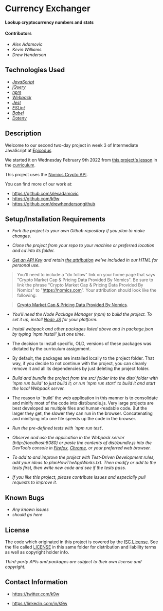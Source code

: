 # Currency Exchanger

#### Lookup cryptocurrency numbers and stats

#### Contributors

 * _Alex Adamovic_
 * _Kevin Williams_
 * _Drew Henderson_

## Technologies Used

* _[JavaScript](https://developer.mozilla.org/en-US/docs/Web/JavaScript)_
* _[jQuery](https://jquery.com/)_
* _[npm](https://www.npmjs.com)_
* _[Webpack](https://webpack.js.org)_
* _[Jest](https://jestjs.io)_
* _[ESLint](https://eslint.org)_
* _[Babel](https://babeljs.io)_
* _[Dotenv](https://www.npmjs.com/package/dotenv)_

## Description

Welcome to our second two-day project in week 3 of Intermediate JavaScript at
[Epicodus](https://epicodus.com).

We started it on Wednesday February 9th 2022 from [this project's
lesson](https://www.learnhowtoprogram.com/intermediate-javascript/asynchrony-and-apis/martian-weather-bike-index-api-of-choice-two-day-project)
in the [curriculum](https://learnhowtoprogram.com/).

This project uses the [Nomics Crypto API](https://p.nomics.com/cryptocurrency-bitcoin-api).

You can find more of our work at:

* https://github.com/alexadamovic
* https://github.com/k9w
* https://github.com/drewhendersongithub

## Setup/Installation Requirements

* _Fork the project to your own Github repository if you plan to make
  changes._

* _Clone the project from your repo to your machine or preferred
  location and cd into its folder._

* _[Get an API Key](https://p.nomics.com/cryptocurrency-bitcoin-api) and retain [the attribution](https://p.nomics.com/pricing#attribution) we've included in our HTML for personal use._


> You'll need to include a "do follow" link on your home page that says "Crypto Market Cap & Pricing Data Provided By Nomics". Be sure to link the phrase "Crypto Market Cap & Pricing Data Provided By Nomics" to "https://nomics.com". Your attribution should look like the following:

> [Crypto Market Cap & Pricing Data Provided By Nomics](https://nomics.com).



* _You'll need the Node Package Manager (npm) to build the project. To set it up, install [Node JS](https://nodejs.org) for your platform._

* _Install webpack and other packages listed above and in package.json
  by typing 'npm install' just one time._

* The decision to install specific, OLD, versions of these packages
  was dictated by the curriculum assignment.

* By default, the packages are installed locally to the project
  folder. That way, if you decide to not continue with the project,
  you can cleanly remove it and all its dependencies by just deleting
  the project folder.

* _Build and bundle the project from the src/ folder into the dist/
  folder with 'npm run build' to just build it; or run 'npm run start' to
  build it and start the local Webpack server._

* The reason to 'build' the web application in this manner is to
  consolidate and minify most of the code into dist/bundle.js. Very
  large projects are best developed as multiple files and
  human-readable code. But the larger they get, the slower they can
  run in the browser.  Concatenating and minifying into one file
  speeds up the code in the browser.

* _Run the pre-defined tests with 'npm run test'._

* _Observe and use the application in the Webpack server
  (http://localhost:8080) or paste the contents of dist/bundle.js into
  the DevTools console in
  [Firefox](https://www.mozilla.org/en-US/firefox),
  [Chrome](https://www.google.com/chrome), or your preferred web
  browser._

* _To add to and improve the project with Test-Driven Development
  rules, add your ideas to planHowTheAppWorks.txt. Then modify or add to 
  the tests first, then write new code and see if the tests pass._

* _If you like this project, please contribute issues and especially
  pull requests to improve it._

## Known Bugs

* _Any known issues_
* _should go here_

## License

The code which originated in this project is covered by the [ISC
License](https://choosealicense.com/licenses/isc). See the file called
[LICENSE](https://github.com/k9w/crypto-checker/blob/main/LICENSE) in
this same folder for distribution and liability terms as well as
copyright holder info.

_Third-party APIs and packages are subject to their own license and
copyright._

## Contact Information

 - <https://twitter.com/k9w>

 - <https://linkedin.com/in/k9w>
